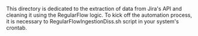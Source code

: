 This directory is dedicated to the extraction of data from Jira's API and cleaning it using the RegularFlow logic. To kick off the automation process, it is necessary to RegularFlowIngestionDiss.sh script in your system's crontab. 
